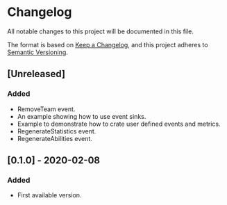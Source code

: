 # Changelog
All notable changes to this project will be documented in this file.

The format is based on [Keep a Changelog](https://keepachangelog.com/en/1.0.0/),
and this project adheres to [Semantic Versioning](https://semver.org/spec/v2.0.0.html).

## [Unreleased]

### Added
- RemoveTeam event.
- An example showing how to use event sinks.
- Example to demonstrate how to crate user defined events and metrics.
- RegenerateStatistics event.
- RegenerateAbilities event.

## [0.1.0] - 2020-02-08
### Added
- First available version.
